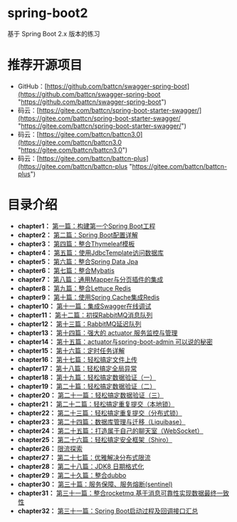 # spring-boot2

基于 Spring Boot 2.x 版本的练习

# 推荐开源项目

- GitHub：[https://github.com/battcn/swagger-spring-boot](https://github.com/battcn/swagger-spring-boot "https://github.com/battcn/swagger-spring-boot")
- 码云：[https://gitee.com/battcn/spring-boot-starter-swagger/](https://gitee.com/battcn/spring-boot-starter-swagger/ "https://gitee.com/battcn/spring-boot-starter-swagger/")
- 码云：[https://gitee.com/battcn/battcn3.0](https://gitee.com/battcn/battcn3.0 "https://gitee.com/battcn/battcn3.0")
- 码云：[https://gitee.com/battcn/battcn-plus](https://gitee.com/battcn/battcn-plus "https://gitee.com/battcn/battcn-plus")

# 目录介绍

- **chapter1：** [第一篇：构建第一个Spring Boot工程](http://blog.battcn.com/2018/04/20/springboot/v2-introducing/)
- **chapter2：** [第二篇：Spring Boot配置详解](http://blog.battcn.com/2018/04/22/springboot/v2-config-properties/)
- **chapter3：** [第四篇：整合Thymeleaf模板](http://blog.battcn.com/2018/04/28/springboot/v2-web-thymeleaf/)
- **chapter4：** [第五篇：使用JdbcTemplate访问数据库](http://blog.battcn.com/2018/05/07/springboot/v2-orm-jdbc/)
- **chapter5：** [第六篇：整合Spring Data Jpa](http://blog.battcn.com/2018/05/08/springboot/v2-orm-jpa/)
- **chapter6：** [第七篇：整合Mybatis](http://blog.battcn.com/2018/05/09/springboot/v2-orm-mybatis/)
- **chapter7：** [第八篇：通用Mapper与分页插件的集成](http://blog.battcn.com/2018/05/10/springboot/v2-orm-mybatis-plugin/)
- **chapter8：** [第九篇：整合Lettuce Redis](http://blog.battcn.com/2018/05/11/springboot/v2-nosql-redis/)
- **chapter9：** [第十篇：使用Spring Cache集成Redis](http://blog.battcn.com/2018/05/13/springboot/v2-cache-redis/)
- **chapter10：** [第十一篇：集成Swagger在线调试](http://blog.battcn.com/2018/05/16/springboot/v2-config-swagger/)
- **chapter11：** [第十二篇：初探RabbitMQ消息队列](http://blog.battcn.com/2018/05/22/springboot/v2-queue-rabbitmq/)
- **chapter12：** [第十三篇：RabbitMQ延迟队列](http://blog.battcn.com/2018/05/23/springboot/v2-queue-rabbitmq-delay/)
- **chapter13：** [第十四篇：强大的 actuator 服务监控与管理](http://blog.battcn.com/2018/05/24/springboot/v2-actuator-introduce/)
- **chapter14：** [第十五篇：actuator与spring-boot-admin 可以说的秘密](http://blog.battcn.com/2018/05/24/springboot/v2-actuator-monitor/)
- **chapter15：** [第十六篇：定时任务详解](http://blog.battcn.com/2018/05/29/springboot/v2-other-scheduling/)
- **chapter16：** [第十七篇：轻松搞定文件上传](http://blog.battcn.com/2018/05/31/springboot/v2-other-upload/)
- **chapter17：** [第十八篇：轻松搞定全局异常](http://blog.battcn.com/2018/06/01/springboot/v2-other-exception/)
- **chapter18：** [第十九篇：轻松搞定数据验证（一）](http://blog.battcn.com/2018/06/05/springboot/v2-other-validate1/)
- **chapter19：** [第二十篇：轻松搞定数据验证（二）](http://blog.battcn.com/2018/06/06/springboot/v2-other-validate2/)
- **chapter20：** [第二十一篇：轻松搞定数据验证（三）](http://blog.battcn.com/2018/06/07/springboot/v2-other-validate3/)
- **chapter21：** [第二十二篇：轻松搞定重复提交（本地锁）](http://blog.battcn.com/2018/06/12/springboot/v2-cache-locallock/)
- **chapter22：** [第二十三篇：轻松搞定重复提交（分布式锁）](http://blog.battcn.com/2018/06/13/springboot/v2-cache-redislock/)
- **chapter23：** [第二十四篇：数据库管理与迁移（Liquibase）](http://blog.battcn.com/2018/06/20/springboot/v2-other-liquibase/)
- **chapter24：** [第二十五篇：打造属于自己的聊天室（WebSocket）](https://github.com/battcn/spring-boot2-learning/tree/master/chapter24)
- **chapter25：** [第二十六篇：轻松搞定安全框架（Shiro）](https://github.com/battcn/spring-boot2-learning/tree/master/chapter25)
- **chapter26：** [限流探索](https://github.com/battcn/spring-boot2-learning/tree/master/chapter26)
- **chapter27：** [第二十七篇：优雅解决分布式限流](https://github.com/battcn/spring-boot2-learning/tree/master/chapter27)
- **chapter28：** [第二十八篇：JDK8 日期格式化](https://github.com/battcn/spring-boot2-learning/tree/master/chapter28)
- **chapter29：** [第二十久篇：整合dubbo](https://github.com/zcoway/spring-boot2-learning/tree/master/chapter29)
- **chapter30：** [第三十篇：服务保障、服务熔断(sentinel)](https://github.com/zcoway/spring-boot2-learning/tree/master/chapter30)
- **chapter31：** [第三十一篇：整合rocketmq,基于消息可靠性实现数据最终一致性](https://github.com/zcoway/spring-boot2-learning/tree/master/chapter31)
- **chapter32：** [第三十一篇：Spring Boot启动过程及回调接口汇总](https://github.com/zcoway/spring-boot2-learning/tree/master/chapter32)




